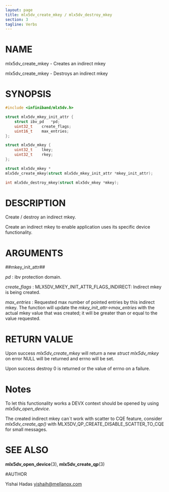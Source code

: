 ```yaml
---
layout: page
title: mlx5dv_create_mkey / mlx5dv_destroy_mkey
section: 3
tagline: Verbs
---
```


# NAME

mlx5dv_create_mkey -  Creates an indirect mkey

mlx5dv_create_mkey -  Destroys an indirect mkey

# SYNOPSIS

```c
#include <infiniband/mlx5dv.h>

struct mlx5dv_mkey_init_attr {
	struct ibv_pd	*pd;
	uint32_t	create_flags;
	uint16_t	max_entries;
};

struct mlx5dv_mkey {
	uint32_t	lkey;
	uint32_t	rkey;
};

struct mlx5dv_mkey *
mlx5dv_create_mkey(struct mlx5dv_mkey_init_attr *mkey_init_attr);

int mlx5dv_destroy_mkey(struct mlx5dv_mkey *mkey);

```

# DESCRIPTION

Create / destroy an indirect mkey.

Create an indirect mkey to enable application uses its specific device functionality.

# ARGUMENTS

##mkey_init_attr##

*pd*
:	ibv protection domain.

*create_flags*
:	MLX5DV_MKEY_INIT_ATTR_FLAGS_INDIRECT:
		Indirect mkey is being created.

*max_entries*
:	Requested max number of pointed entries by this indirect mkey.
	The function will update the *mkey_init_attr->max_entries* with the actual mkey value that was created; it will be greater than or equal to the value requested.

# RETURN VALUE

Upon success *mlx5dv_create_mkey* will return a new *struct
mlx5dv_mkey* on error NULL will be returned and errno will be set.

Upon success destroy 0 is returned or the value of errno on a failure.

# Notes

To let this functionality works a DEVX context should be opened by using *mlx5dv_open_device*.

The created indirect mkey can`t work with scatter to CQE feature, consider *mlx5dv_create_qp()* with MLX5DV_QP_CREATE_DISABLE_SCATTER_TO_CQE for small messages.

# SEE ALSO

**mlx5dv_open_device**(3), **mlx5dv_create_qp**(3)

#AUTHOR

Yishai Hadas  <yishaih@mellanox.com>
